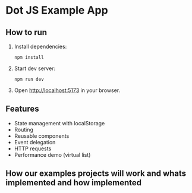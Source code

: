 # Dot JS Example App

## How to run

1. Install dependencies:
   ```
   npm install
   ```
2. Start dev server:
   ```
   npm run dev
   ```
3. Open [http://localhost:5173](http://localhost:5173) in your browser.

## Features

- State management with localStorage
- Routing
- Reusable components
- Event delegation
- HTTP requests
- Performance demo (virtual list)

## How our examples projects will work and whats implemented and how implemented